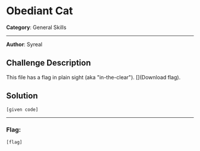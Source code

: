 # Obediant Cat

**Category**: General Skills

----

**Author**: Syreal

## Challenge Description
This file has a flag in plain sight (aka "in-the-clear"). [](Download flag).

## Solution

```
[given code]
```

----

### Flag:
```
[flag]
```


